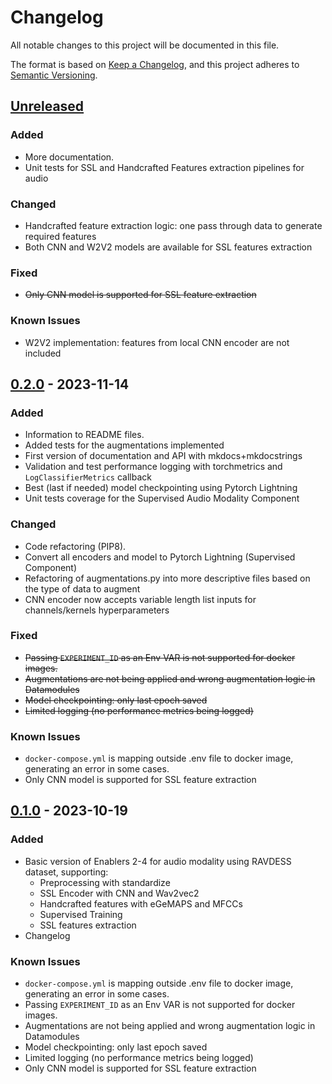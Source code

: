 # Changelog
All notable changes to this project will be documented in this file.

The format is based on [Keep a Changelog](https://keepachangelog.com/en/1.0.0/),
and this project adheres to [Semantic Versioning](https://semver.org/spec/v2.0.0.html).

## [Unreleased]
### Added
- More documentation. 
- Unit tests for SSL and Handcrafted Features extraction pipelines for audio

### Changed
- Handcrafted feature extraction logic: one pass through data to generate required features
- Both CNN and W2V2 models are available for SSL features extraction

### Fixed
- ~~Only CNN model is supported for SSL feature extraction~~

### Known Issues
- W2V2 implementation: features from local CNN encoder are not included

## [0.2.0] - 2023-11-14

### Added
- Information to README files.
- Added tests for the augmentations implemented
- First version of documentation and API with mkdocs+mkdocstrings
- Validation and test performance logging with torchmetrics and `LogClassifierMetrics` callback
- Best (last if needed) model checkpointing using Pytorch Lightning
- Unit tests coverage for the Supervised Audio Modality Component

### Changed
- Code refactoring (PIP8).
- Convert all encoders and model to Pytorch Lightning (Supervised Component)
- Refactoring of augmentations.py into more descriptive files based on the type of data to augment
- CNN encoder now accepts variable length list inputs for channels/kernels hyperparameters

### Fixed
- ~~Passing `EXPERIMENT_ID` as an Env VAR is not supported for docker images.~~
- ~~Augmentations are not being applied and wrong augmentation logic in Datamodules~~
- ~~Model checkpointing: only last epoch saved~~
- ~~Limited logging (no performance metrics being logged)~~

### Known Issues
- `docker-compose.yml` is mapping outside .env file to docker image, generating an error in some cases.
- Only CNN model is supported for SSL feature extraction

## [0.1.0] - 2023-10-19
### Added
- Basic version of Enablers 2-4 for audio modality using RAVDESS dataset, supporting:
  - Preprocessing with standardize
  - SSL Encoder with CNN and Wav2vec2
  - Handcrafted features with eGeMAPS and MFCCs
  - Supervised Training
  - SSL features extraction
- Changelog

### Known Issues
- `docker-compose.yml` is mapping outside .env file to docker image, generating an error in some cases.
- Passing `EXPERIMENT_ID` as an Env VAR is not supported for docker images.
- Augmentations are not being applied and wrong augmentation logic in Datamodules
- Model checkpointing: only last epoch saved
- Limited logging (no performance metrics being logged)
- Only CNN model is supported for SSL feature extraction

<!-- 
Example of Categories to use in each release

### Added
- Just an example of how to use changelog.

### Changed
- Just an example of how to use changelog.

### Fixed
- Just an example of how to use changelog.

### Removed
- Just an example of how to use changelog.

### Deprecated
- Just an example of how to use changelog. -->


[unreleased]: https://github.com/um-xr2learn-enablers/XR2Learn-Training/compare/v0.1.0...master
[0.1.0]: https://github.com/um-xr2learn-enablers/XR2Learn-Training/releases/tag/v0.1.0
[0.2.0]: https://github.com/um-xr2learn-enablers/XR2Learn-Training/releases/tag/v0.2.0
